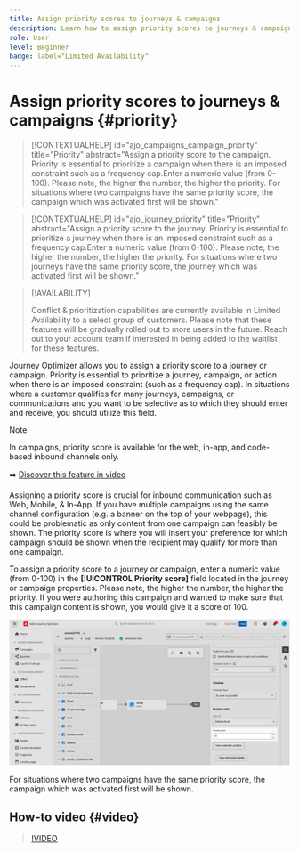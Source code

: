 ```yaml
---
title: Assign priority scores to journeys & campaigns
description: Learn how to assign priority scores to journeys & campaigns.
role: User
level: Beginner
badge: label="Limited Availability"
---
```


# Assign priority scores to journeys & campaigns {#priority}

>[!CONTEXTUALHELP]
>id="ajo_campaigns_campaign_priority"
>title="Priority"
>abstract="Assign a priority score to the campaign. Priority is essential to prioritize a campaign when there is an imposed constraint such as a frequency cap.Enter a numeric value (from 0-100). Please note, the higher the number, the higher the priority. For situations where two campaigns have the same priority score, the campaign which was activated first will be shown."

>[!CONTEXTUALHELP]
>id="ajo_journey_priority"
>title="Priority"
>abstract="Assign a priority score to the journey. Priority is essential to prioritize a journey when there is an imposed constraint such as a frequency cap.Enter a numeric value (from 0-100). Please note, the higher the number, the higher the priority. For situations where two journeys have the same priority score, the journey which was activated first will be shown."

>[!AVAILABILITY]
>
>Conflict & prioritization capabilities are currently available in Limited Availability to a select group of customers. Please note that these features will be gradually rolled out to more users in the future. Reach out to your account team if interested in being added to the waitlist for these features.

Journey Optimizer allows you to assign a priority score to a journey or campaign. Priority is essential to prioritize a journey, campaign, or action when there is an imposed constraint (such as a frequency cap). In situations where a customer qualifies for many journeys, campaigns, or communications and you want to be selective as to which they should enter and receive, you should utilize this field.

>[!NOTE]
>
>In campaigns, priority score is available for the web, in-app, and code-based inbound channels only.

➡️ [Discover this feature in video](#video)

Assigning a priority score is crucial for inbound communication such as Web, Mobile, & In-App. If you have multiple campaigns using the same channel configuration (e.g. a banner on the top of your webpage), this could be problematic as only content from one campaign can feasibly be shown. The priority score is where you will insert your preference for which campaign should be shown when the recipient may qualify for more than one campaign.  

To assign a priority score to a journey or campaign, enter a numeric value (from 0-100) in the **[!UICONTROL Priority score]** field located in the journey or campaign properties. Please note, the higher the number, the higher the priority. If you were authoring this campaign and wanted to make sure that this campaign content is shown, you would give it a score of 100.  

![](assets/priority-score.png)

For situations where two campaigns have the same priority score, the campaign which was activated first will be shown.

## How-to video {#video}

>[!VIDEO](https://video.tv.adobe.com/v/3435529?quality=12)
